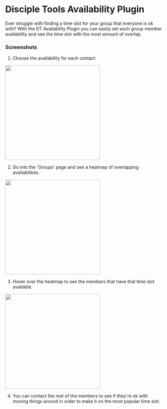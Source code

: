 # Disciple Tools Availability Plugin
Ever struggle with finding a time slot for your group that everyone is ok with? With the DT Availability Plugin you can easily set each group member availability and see the time slot with the most amount of overlap.


### Screenshots
1. Choose the availability for each contact.
<img src="https://i.imgur.com/skiRpfe.png" width="300">

2. Go into the 'Groups' page and see a heatmap of overlapping availabilities.
<img src="https://i.imgur.com/Wy9rPyv.png" width="300">

3. Hover over the heatmap to see the members that have that time slot available.
<img src="https://i.imgur.com/22KMWP4.png" width="300">

4. You can contact the rest of the members to see if they're ok with moving things around in order to make it on the most popular time slot.

